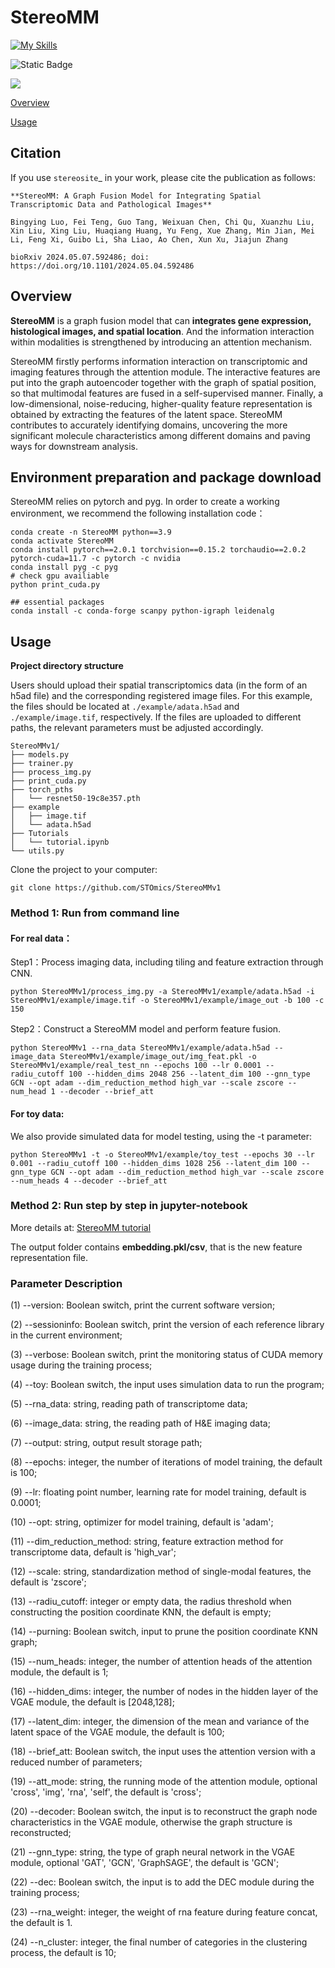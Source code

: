# StereoMM

[![My Skills](https://skillicons.dev/icons?i=python,pytorch,r,bash,linux)](https://skillicons.dev)

![Static Badge](https://img.shields.io/badge/MultiModal-StereoMM-red)

![](https://komarev.com/ghpvc/?username=hah2468)

[Overview](#Overview)

[Usage](#Usage)

Citation
---------

If you use `stereosite`_ in your work, please cite the publication as follows:

    **StereoMM: A Graph Fusion Model for Integrating Spatial Transcriptomic Data and Pathological Images**

    Bingying Luo, Fei Teng, Guo Tang, Weixuan Chen, Chi Qu, Xuanzhu Liu, Xin Liu, Xing Liu, Huaqiang Huang, Yu Feng, Xue Zhang, Min Jian, Mei Li, Feng Xi, Guibo Li, Sha Liao, Ao Chen, Xun Xu, Jiajun Zhang

    bioRxiv 2024.05.07.592486; doi: https://doi.org/10.1101/2024.05.04.592486


## Overview

**StereoMM** is a graph fusion model that can **integrates gene expression, histological images, and spatial location**. And the information interaction within modalities is strengthened by introducing an attention mechanism. 

StereoMM firstly performs information interaction on transcriptomic and imaging features through the attention module. The interactive features are put into the graph autoencoder together with the graph of spatial position, so that multimodal features are fused in a self-supervised manner. Finally, a low-dimensional, noise-reducing, higher-quality feature representation is obtained by extracting the features of the latent space. StereoMM contributes to accurately identifying domains, uncovering the more significant molecule characteristics among different domains and paving ways for downstream analysis.



## Environment preparation and package download

StereoMM relies on pytorch and pyg. In order to create a working environment, we recommend the following installation code：

```
conda create -n StereoMM python==3.9
conda activate StereoMM
conda install pytorch==2.0.1 torchvision==0.15.2 torchaudio==2.0.2 pytorch-cuda=11.7 -c pytorch -c nvidia
conda install pyg -c pyg
# check gpu availiable
python print_cuda.py

## essential packages
conda install -c conda-forge scanpy python-igraph leidenalg
```



## Usage

**Project directory structure**

Users should upload their spatial transcriptomics data (in the form of an h5ad file) and the corresponding registered image files. For this example, the files should be located at `./example/adata.h5ad` and `./example/image.tif`, respectively. If the files are uploaded to different paths, the relevant parameters must be adjusted accordingly.

```
StereoMMv1/
├── models.py
├── trainer.py
├── process_img.py
├── print_cuda.py
├── torch_pths
│   └── resnet50-19c8e357.pth
├── example
│   ├── image.tif
│   └── adata.h5ad
├── Tutorials
│   └── tutorial.ipynb
└── utils.py
```

Clone the project to your computer:

```
git clone https://github.com/STOmics/StereoMMv1
```



### Method 1: Run from command line

#### For real data： 

Step1：Process imaging data, including tiling and feature extraction through CNN.

```
python StereoMMv1/process_img.py -a StereoMMv1/example/adata.h5ad -i StereoMMv1/example/image.tif -o StereoMMv1/example/image_out -b 100 -c 150
```



Step2：Construct a StereoMM model and perform feature fusion.

```
python StereoMMv1 --rna_data StereoMMv1/example/adata.h5ad --image_data StereoMMv1/example/image_out/img_feat.pkl -o StereoMMv1/example/real_test_nn --epochs 100 --lr 0.0001 --radiu_cutoff 100 --hidden_dims 2048 256 --latent_dim 100 --gnn_type GCN --opt adam --dim_reduction_method high_var --scale zscore --num_head 1 --decoder --brief_att
```



#### For toy data:

We also provide simulated data for model testing, using the -t parameter:

```
python StereoMMv1 -t -o StereoMMv1/example/toy_test --epochs 30 --lr 0.001 --radiu_cutoff 100 --hidden_dims 1028 256 --latent_dim 100 --gnn_type GCN --opt adam --dim_reduction_method high_var --scale zscore --num_heads 4 --decoder --brief_att
```



### Method 2: Run step by step in jupyter-notebook

More details at: [StereoMM tutorial](./Tutorials/tutorial.ipynb)



The output folder contains **embedding.pkl/csv**, that is the new feature representation file.



### Parameter Description

(1) --version: Boolean switch, print the current software version; 

(2) --sessioninfo: Boolean switch, print the version of each reference library in the current environment; 

(3) --verbose: Boolean switch, print the monitoring status of CUDA memory usage during the training process;

 (4) --toy: Boolean switch, the input uses simulation data to run the program; 

(5) --rna_data: string, reading path of transcriptome data;

 (6) --image_data: string, the reading path of H&E imaging data; 

(7) --output: string, output result storage path; 

(8) --epochs: integer, the number of iterations of model training, the default is 100; 

(9) --lr: floating point number, learning rate for model training, default is 0.0001; 

(10) --opt: string, optimizer for model training, default is 'adam'; 

(11) --dim_reduction_method: string, feature extraction method for transcriptome data, default is 'high_var'; 

(12) --scale: string, standardization method of single-modal features, the default is 'zscore'; 

(13) --radiu_cutoff: integer or empty data, the radius threshold when constructing the position coordinate KNN, the default is empty; 

(14) --purning: Boolean switch, input to prune the position coordinate KNN graph; 

(15) --num_heads: integer, the number of attention heads of the attention module, the default is 1;

 (16) --hidden_dims: integer, the number of nodes in the hidden layer of the VGAE module, the default is [2048,128]; 

(17) --latent_dim: integer, the dimension of the mean and variance of the latent space of the VGAE module, the default is 100;

 (18) --brief_att: Boolean switch, the input uses the attention version with a reduced number of parameters; 

(19) --att_mode: string, the running mode of the attention module, optional 'cross', 'img', 'rna', 'self', the default is 'cross';

 (20) --decoder: Boolean switch, the input is to reconstruct the graph node characteristics in the VGAE module, otherwise the graph structure is reconstructed; 

(21) --gnn_type: string, the type of graph neural network in the VGAE module, optional 'GAT', 'GCN', 'GraphSAGE', the default is 'GCN'; 

(22) --dec: Boolean switch, the input is to add the DEC module during the training process;

(23) --rna_weight: integer, the weight of rna feature during feature concat, the default is 1. 

(24) --n_cluster: integer, the final number of categories in the clustering process, the default is 10;
